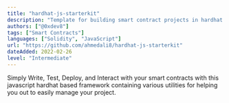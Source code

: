 ```yaml
---
title: "hardhat-js-starterkit"
description: "Template for building smart contract projects in hardhat with solidity and javascript with necessary utilities."
authors: ["@0xdev8"]
tags: ["Smart Contracts"]
languages: ["Solidity", "JavaScript"]
url: "https://github.com/ahmedali8/hardhat-js-starterkit"
dateAdded: 2022-02-26
level: "Intermediate"
---
```


Simply Write, Test, Deploy, and Interact with your smart contracts with this javascript hardhat based framework containing various utilities for helping you out to easily manage your project.

